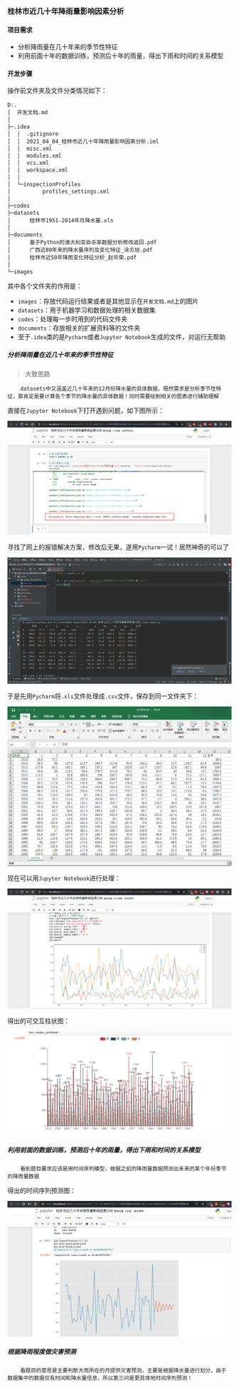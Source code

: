 ### 桂林市近几十年降雨量影响因素分析

#### 项目需求

- 分析降雨量在几十年来的季节性特征
- 利用前面十年的数据训练，预测后十年的雨量，得出下雨和时间的关系模型



#### 开发步骤

操作前文件夹及文件分类情况如下：

```
D:.
│  开发文档.md
│
├─.idea
│  │  .gitignore
│  │  2021_04_04_桂林市近几十年降雨量影响因素分析.iml
│  │  misc.xml
│  │  modules.xml
│  │  vcs.xml
│  │  workspace.xml
│  │
│  └─inspectionProfiles
│          profiles_settings.xml
│
├─codes
├─datasets
│      桂林市1951-2014年月降水量.xls
│
├─documents
│      基于Python的澳大利亚自杀率数据分析修改返回.pdf
│      广西近80年来的降水量序列及变化特征_涂方旭.pdf
│      桂林市近50年降雨变化特征分析_赵华荣.pdf
│
└─images
```

其中各个文件夹的作用是：

- `images`：存放代码运行结果或者是其他显示在`开发文档.md`上的图片
- `datasets`：用于机器学习和数据处理的相关数据集
- `codes`：处理每一步时用到的代码文件夹
- `documents`：存放相关的扩展资料等的文件夹
- 至于`.idea`类的是`Pycharm`或者`Jupyter Notebook`生成的文件，对运行无帮助



##### 分析降雨量在近几十年来的季节性特征

> 大致思路

```
	datasets中又涵盖近几十年来的12月份降水量的具体数据，既然需求是分析季节性特征，那肯定是要计算各个季节的降水量的具体数据！同时需要绘制相关的图表进行辅助理解
```

直接在`Jupyter Notebook`下打开遇到问题，如下图所示：

![](./images/原格式读取错误，准备换文件.png)

寻找了网上的报错解决方案，修改后无果，遂用`Pycharm`一试！居然神奇的可以了

![](./images/pycharm可实现就用pycharm处理吧.png)

于是先用`Pycharm`将`.xls`文件处理成`.csv`文件，保存到同一文件夹下：

![](./images/archive.png)

现在可以用`Jupyter Notebook`进行处理：

![](./images/折现效果图.png)

得出的可交互柱状图：

![](./images/可交互柱状图.png)



##### 利用前面的数据训练，预测后十年的雨量，得出下雨和时间的关系模型

```
	看到题目要求应该是用时间序列模型，根据之前的降雨量数据预测出未来的某个年份季节的降雨量数据
```

得出的时间序列预测图：

![](./images/时间序列预测.png)



##### 根据降雨程度做灾害预测

```
	看题目的意思是主要判断大雨所在的月提供灾害预测，主要是根据降水量进行划分，由于数据集中的数据仅有时间和降水量信息，所以第三问是更具体地时间序列预测！
```

